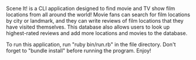 Scene It! is a CLI application designed to find movie and TV show film locations from all around the world! Movie fans can search for film locations by city or landmark, and they can write reviews of film locations that they have visited themselves. This database also allows users to look up highest-rated reviews and add more locations and movies to the database. 

To run this application, run "ruby bin/run.rb" in the file directory. Don't forget to "bundle install" before running the program. Enjoy!